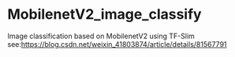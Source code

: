 # MobilenetV2_image_classify
Image classification based on MobilenetV2 using TF-Slim
see:https://blog.csdn.net/weixin_41803874/article/details/81567791

